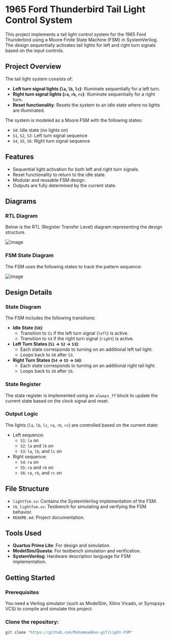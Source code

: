 # 1965 Ford Thunderbird Tail Light Control System

This project implements a tail light control system for the 1965 Ford Thunderbird using a Moore Finite State Machine (FSM) in SystemVerilog. The design sequentially activates tail lights for left and right turn signals based on the input controls.

## Project Overview

The tail light system consists of:
- **Left turn signal lights (`la`, `lb`, `lc`)**: Illuminate sequentially for a left turn.
- **Right turn signal lights (`ra`, `rb`, `rc`)**: Illuminate sequentially for a right turn.
- **Reset functionality**: Resets the system to an idle state where no lights are illuminated.

The system is modeled as a Moore FSM with the following states:
- `S0`: Idle state (no lights on)
- `S1`, `S2`, `S3`: Left turn signal sequence
- `S4`, `S5`, `S6`: Right turn signal sequence

## Features

- Sequential light activation for both left and right turn signals.
- Reset functionality to return to the idle state.
- Modular and reusable FSM design.
- Outputs are fully determined by the current state.

## Diagrams

### RTL Diagram

Below is the RTL (Register Transfer Level) diagram representing the design structure.

![image](https://github.com/user-attachments/assets/c6612b4b-9ebb-4c34-b2ce-7430c3a84a08)

### FSM State Diagram

The FSM uses the following states to track the pattern sequence:

![image](https://github.com/user-attachments/assets/8850690e-1c12-44dc-9187-7ddc8f111e0c)

## Design Details

### State Diagram

The FSM includes the following transitions:
- **Idle State (`S0`)**:
  - Transition to `S1` if the left turn signal (`left`) is active.
  - Transition to `S4` if the right turn signal (`right`) is active.
- **Left Turn States (`S1` → `S2` → `S3`)**:
  - Each state corresponds to turning on an additional left tail light.
  - Loops back to `S0` after `S3`.
- **Right Turn States (`S4` → `S5` → `S6`)**:
  - Each state corresponds to turning on an additional right tail light.
  - Loops back to `S0` after `S6`.

### State Register

The state register is implemented using an `always_ff` block to update the current state based on the clock signal and reset.

### Output Logic

The lights (`la`, `lb`, `lc`, `ra`, `rb`, `rc`) are controlled based on the current state:
- Left sequence:
  - `S1`: `la` on
  - `S2`: `la` and `lb` on
  - `S3`: `la`, `lb`, and `lc` on
- Right sequence:
  - `S4`: `ra` on
  - `S5`: `ra` and `rb` on
  - `S6`: `ra`, `rb`, and `rc` on

## File Structure

- `lightfsm.sv`: Contains the SystemVerilog implementation of the FSM.
- `tb_lightfsm.sv`: Testbench for simulating and verifying the FSM behavior.
- `README.md`: Project documentation.

## Tools Used

- **Quartus Prime Lite**: For design and simulation.
- **ModelSim/Questa**: For testbench simulation and verification.
- **SystemVerilog**: Hardware description language for FSM implementation.

## Getting Started

### Prerequisites

You need a Verilog simulator (such as ModelSim, Xilinx Vivado, or Synopsys VCS) to compile and simulate this project.

### Clone the repository:
   ```bash
   git clone "https://github.com/MuhammadAun-gif/Light-FSM"

